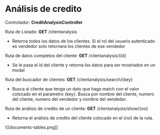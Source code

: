 
# Análisis de credito

Controlador: **CreditAnalysisController**

Ruta de Listado: **GET** /clientanalysis
- Retorna todos los datos de los clientes. Si el rol del usuario autenticado es vendedor solo retornara los clientes de ese vendedor

Ruta de datos completos del cliente: **GET** /clientanalysis/{id}
- Se le pasa el id del cliente y retorna los datos para ser mostrados en un modal

Ruta del buscador de clientes: **GET** /clientanalysis/search/{key}
- Busca al cliente que tenga un dato que haga match con el valor colocado en el parametro {key}. Busca por nombre del cliente, numero del cliente, numero del vendedor y nombre del vendedor.

Ruta de análisis de credito de un cliente: **GET** /clientanalysis/show/{no}
- Retorna el análisis de credito del cliente colocado en el {no} de la ruta.


![[documents-tables.png]]